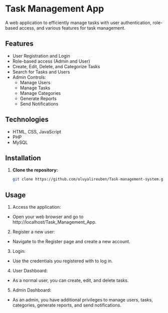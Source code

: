 # Task Management App

A web application to efficiently manage tasks with user authentication, role-based access, and various features for task management.

## Features

- User Registration and Login
- Role-based access (Admin and User)
- Create, Edit, Delete, and Categorize Tasks
- Search for Tasks and Users
- Admin Controls:
  - Manage Users
  - Manage Tasks
  - Manage Categories
  - Generate Reports
  - Send Notifications

## Technologies

- HTML, CSS, JavaScript
- PHP
- MySQL

## Installation

1. **Clone the repository:**

   ```bash
   git clone https://github.com/oluyalireuben/Task-management-system.git

## Usage
1. Access the application:
- Open your web browser and go to http://localhost/Task_Management_App.

2. Register a new user:
- Navigate to the Register page and create a new account.
  
3. Login:
 - Use the credentials you registered with to log in.

4. User Dashboard:
- As a normal user, you can create, edit, and delete tasks.

5. Admin Dashboard:
- As an admin, you have additional privileges to manage users, tasks, categories, generate reports, and send notifications.
